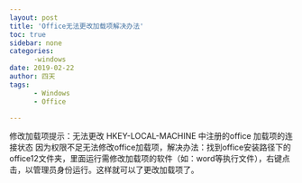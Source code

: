 ```yaml
---
layout: post
title: 'Office无法更改加载项解决办法'
toc: true
sidebar: none
categories:
      -windows
date: 2019-02-22
author: 四天
tags:
      - Windows
      - Office

---
```



修改加载项提示：无法更改 HKEY-LOCAL-MACHINE 中注册的office 加载项的连接状态
因为权限不足无法修改office加载项，解决办法：找到office安装路径下的office12文件夹，里面运行需修改加载项的软件（如：word等执行文件），右键点击，以管理员身份运行。这样就可以了更改加载项了。